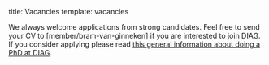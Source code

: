 title: Vacancies
template: vacancies

We always welcome applications from strong candidates. Feel free to send your CV to [member/bram-van-ginneken] if you are interested to join DIAG. If you consider applying please read [this general information about doing a PhD at DIAG](/doing-a-phd-at-diag).
